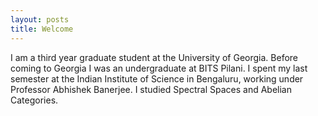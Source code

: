 ```yaml
---
layout: posts
title: Welcome
---
```


I am a third year graduate student at the University of Georgia.
Before coming to Georgia I was an undergraduate at BITS Pilani.
I spent my last semester at the Indian Institute of Science in Bengaluru, working under Professor Abhishek Banerjee.
I studied Spectral Spaces and Abelian Categories.
